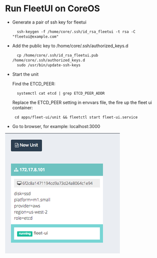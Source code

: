 Run FleetUI on CoreOS
=====================

* Generate a pair of ssh key for fleetui

        ssh-keygen -f /home/core/.ssh/id_rsa_fleetui -t rsa -C "fleetui@example.com"
        
* Add the public key to /home/core/.ssh/authorized_keys.d
 
        cp /home/core/.ssh/id_rsa_fleetui.pub /home/core/.ssh/authorized_keys.d
        sudo /usr/bin/update-ssh-keys
        
* Start the unit

  Find the ETCD_PEER:
   
        systemctl cat etcd | grep ETCD_PEER_ADDR

  Replace the ETCD_PEER setting in envvars file, the fire up the fleet ui container:

       cd apps/fleet-ui/unit && fleetctl start fleet-ui.service

* Go to browser, for example: localhost:3000

![fleet-ui machine list](images/fleetui-example.png "fleet-ui machine list")

